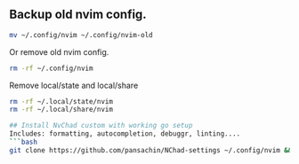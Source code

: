 ## Backup old nvim config.
```bash
mv ~/.config/nvim ~/.config/nvim-old
```
Or remove old nvim config.
```bash
rm -rf ~/.config/nvim
```
Remove local/state and local/share
```bash
rm -rf ~/.local/state/nvim
rm -rf ~/.local/share/nvim

## Install NvChad custom with working go setup
Includes: formatting, autocompletion, debuggr, linting....
```bash
git clone https://github.com/pansachin/NChad-settings ~/.config/nvim && nvim
```

